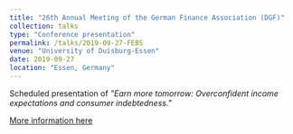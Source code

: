 ```yaml
---
title: "26th Annual Meeting of the German Finance Association (DGF)"
collection: talks
type: "Conference presentation"
permalink: /talks/2019-09-27-FEBS
venue: "University of Duisburg-Essen"
date: 2019-09-27
location: "Essen, Germany"
---
```


Scheduled presentation of <i>"Earn more tomorrow: Overconfident income expectations and consumer indebtedness."</i>

[More information here](https://www.dgf2019.wiwi.uni-due.de)
